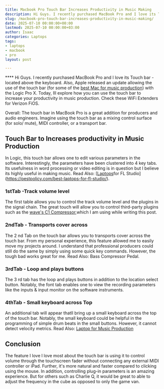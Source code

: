 ```yaml
---
title: Macbook Pro Touch Bar Increases Productivity in Music Making
description: Hi Guys. I recently purchased MacBook Pro and I love its Touch bar
slug: /macbook-pro-touch-bar-increases-productivity-in-music-making/
date: 2025-07-10 00:00:00+00:00
lastmod: 2025-07-10 00:00:00+03:00
author: Isaac
categories: Laptops
tags:
- laptops
- macbook
- pro
layout: post

---
```

**** Hi Guys. I recently purchased MacBook Pro and I love its Touch bar - located above the keyboard. Also, Apple released an update allowing the use of the touch bar (for some of the [best Mac for music production](https://pestpolicy.com/best-mac-for-music-production/)) with the Logic Pro X. Today, Ill explore how you can use the touch bar to increase your productivity in music production. Check these WiFi Extenders for Verizon FiOS.

Overall: The touch bar in MacBook Pro is a great addition for producers and audio engineers. Imagine using the touch bar as a mixing control surface (for solo/ mute), MIDI controller, or a transport bar.

##  Touch Bar to Increases productivity in Music Production

In Logic, this touch bar allows one to edit various parameters in the software. Interestingly, the parameters have been clustered into 4 key tabs. Its usefulness in word processing or video editing is in question but I believe its highly useful in making music. Read Also: [[Laptops](https://pestpolicy.com/best-macbook-for-video-editing/)for FL Studio](https://pestpolicy.com/best-laptops-for-fl-studio/).

###  1stTab -Track volume level

The first table allows you to control the track volume level and the plugins in the signal chain. The great touch will allow you to control third-party plugins such as the [wave's C1 Compressor](https://www.waves.com/plugins/c1-compressor),which I am using while writing this post.

###  2ndTab - Transports cover across

The 2 nd Tab on the touch bar allows you to transports cover across the touch bar. From my personal experience, this feature allowed me to easily move my projects around. I understand that professional producers could still do the same by simply using some quick key commands. However, the tough bad works great for me. Read Also: Bass Compressor Pedal.

###  3rdTab - Loop and plays buttons

The 3 rd tab has the loop and plays buttons in addition to the location select button. Notably, the font tab enables one to view the recording parameters like the inputs & input monitor on the software instruments.

###  4thTab - Small keyboard across Top

An additional tab will appear thatll bring up a small keyboard across the top of the touch bar. Notably, the small keyboard could be helpful in the programming of simple drum beats in the small buttons. However, it cannot detect velocity metrics. Read Also: [Laptop for Music Production](https://pestpolicy.com/best-laptop-for-music-production/)

##  Conclusion

The feature I love l love most about the touch bar is using it to control volume through the touchscreen fader without connecting any external MIDI controller or iPad. Further, it's more natural and faster compared to clicking using the mouse. In addition, controlling plug-in parameters is an amazing experience. But for others such as Charlie Q, it would be great to able to adjust the frequency in the cube as opposed to only the game van.